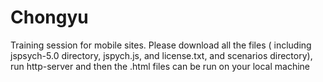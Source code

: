 # Chongyu
Training session for mobile sites.
Please download all the files ( including jspsych-5.0 directory, jspych.js, and license.txt, and scenarios directory), run http-server and then the .html files can be run on your local machine
